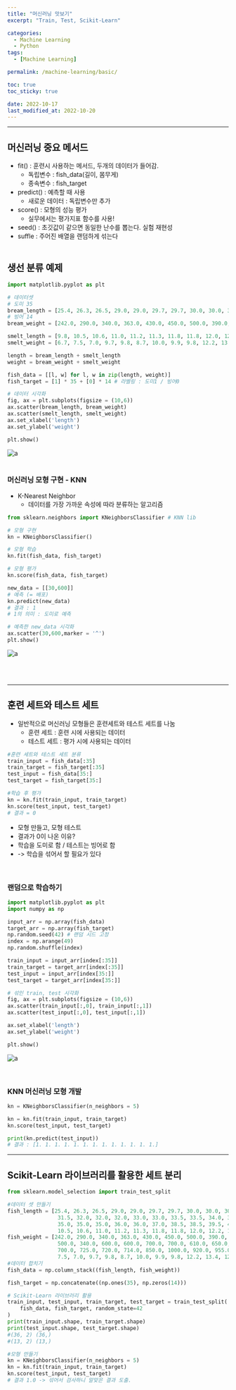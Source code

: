 ```yaml
---
title: "머신러닝 맛보기"
excerpt: "Train, Test, Scikit-Learn"

categories:
  - Machine Learning
  - Python
tags:
  - [Machine Learning]

permalink: /machine-learning/basic/

toc: true
toc_sticky: true

date: 2022-10-17
last_modified_at: 2022-10-20
---
```


---

## __머신러닝 중요 메서드__
- fit() : 훈련시 사용하는 메서드, 두개의 데이터가 들어감.
    - 독립변수 : fish_data(길이, 몸무게)
    - 종속변수 : fish_target
- predict() : 예측할 때 사용
    - 새로운 데이터 : 독립변수만 추가
- score() : 모형의 성능 평가
    - 실무에서는 평가지표 함수를 사용!
- seed() : 초깃값이 같으면 동일한 난수를 뽑는다. 실험 재현성
- suffle : 주어진 배열을 랜덤하게 섞는다
<br/><br/>

## __생선 분류 예제__

```python
import matplotlib.pyplot as plt

# 데이터셋
# 도미 35
bream_length = [25.4, 26.3, 26.5, 29.0, 29.0, 29.7, 29.7, 30.0, 30.0, 30.7, 31.0, 31.0, 31.5, 32.0, 32.0, 32.0, 33.0, 33.0, 33.5, 33.5, 34.0, 34.0, 34.5, 35.0, 35.0, 35.0, 35.0, 36.0, 36.0, 37.0, 38.5, 38.5, 39.5, 41.0, 41.0]
# 빙어 14
bream_weight = [242.0, 290.0, 340.0, 363.0, 430.0, 450.0, 500.0, 390.0, 450.0, 500.0, 475.0, 500.0, 500.0, 340.0, 600.0, 600.0, 700.0, 700.0, 610.0, 650.0, 575.0, 685.0, 620.0, 680.0, 700.0, 725.0, 720.0, 714.0, 850.0, 1000.0, 920.0, 955.0, 925.0, 975.0, 950.0]

smelt_length = [9.8, 10.5, 10.6, 11.0, 11.2, 11.3, 11.8, 11.8, 12.0, 12.2, 12.4, 13.0, 14.3, 15.0]
smelt_weight = [6.7, 7.5, 7.0, 9.7, 9.8, 8.7, 10.0, 9.9, 9.8, 12.2, 13.4, 12.2, 19.7, 19.9]

length = bream_length + smelt_length
weight = bream_weight + smelt_weight

fish_data = [[l, w] for l, w in zip(length, weight)]
fish_target = [1] * 35 + [0] * 14 # 라벨링 : 도미1 / 빙어0

# 데이터 시각화
fig, ax = plt.subplots(figsize = (10,6))
ax.scatter(bream_length, bream_weight)
ax.scatter(smelt_length, smelt_weight)
ax.set_xlabel('length')
ax.set_ylabel('weight')

plt.show()
```
![a](/assets/images/posts_img/machine-learning-first/fish_1.png)
<br/><br/>
### __머신러닝 모형 구현 - KNN__
- K-Nearest Neighbor
  - 데이터를 가장 가까운 속성에 따라 분류하는 알고리즘

```python
from sklearn.neighbors import KNeighborsClassifier # KNN lib

# 모형 구현
kn = KNeighborsClassifier()

# 모형 학습
kn.fit(fish_data, fish_target)

# 모형 평가
kn.score(fish_data, fish_target)

new_data = [[30,600]]
# 예측 (= 배포)
kn.predict(new_data)
# 결과 : 1
# 1의 의미 : 도미로 예측

# 예측한 new_data 시각화
ax.scatter(30,600,marker = '^')
plt.show()
```
![a](/assets/images/posts_img/machine-learning-first/fish_2.png)

<br/><br/>

---

## __훈련 세트와 테스트 세트__
- 일반적으로 머신러닝 모형들은 훈련세트와 테스트 세트를 나눔
    - 훈련 세트 : 훈련 시에 사용되는 데이터
    - 테스트 세트 : 평가 시에 사용되는 데이터

```python
#훈련 세트와 테스트 세트 분류
train_input = fish_data[:35]
train_target = fish_target[:35]
test_input = fish_data[35:]
test_target = fish_target[35:]

#학습 후 평가
kn = kn.fit(train_input, train_target)
kn.score(test_input, test_target)
# 결과 = 0
```

- 모형 만들고, 모형 테스트
- 결과가 0이 나온 이유?
- 학습을 도미로 함 / 테스트는 빙어로 함
- -> 학습을 섞어서 할 필요가 있다
<br/>

### 랜덤으로 학습하기

```python
import matplotlib.pyplot as plt
import numpy as np

input_arr = np.array(fish_data)
target_arr = np.array(fish_target)
np.random.seed(42) # 랜덤 시드 고정
index = np.arange(49)
np.random.shuffle(index)

train_input = input_arr[index[:35]]
train_target = target_arr[index[:35]]
test_input = input_arr[index[35:]]
test_target = target_arr[index[35:]]

# 섞인 train, test 시각화
fig, ax = plt.subplots(figsize = (10,6))
ax.scatter(train_input[:,0], train_input[:,1])
ax.scatter(test_input[:,0], test_input[:,1])

ax.set_xlabel('length')
ax.set_ylabel('weight')

plt.show()
```
![a](/assets/images/posts_img/machine-learning-first/train.png)

<br/>


### KNN 머신러닝 모형 개발

```python
kn = KNeighborsClassifier(n_neighbors = 5)

kn = kn.fit(train_input, train_target)
kn.score(test_input, test_target)

print(kn.predict(test_input))
# 결과 : [1. 1. 1. 1. 1. 1. 1. 1. 1. 1. 1. 1. 1.]
```
---

## __Scikit-Learn 라이브러리를 활용한 세트 분리__

```python
from sklearn.model_selection import train_test_split

#데이터 셋 만들기
fish_length = [25.4, 26.3, 26.5, 29.0, 29.0, 29.7, 29.7, 30.0, 30.0, 30.7, 31.0, 31.0, 
                31.5, 32.0, 32.0, 32.0, 33.0, 33.0, 33.5, 33.5, 34.0, 34.0, 34.5, 35.0, 
                35.0, 35.0, 35.0, 36.0, 36.0, 37.0, 38.5, 38.5, 39.5, 41.0, 41.0, 9.8, 
                10.5, 10.6, 11.0, 11.2, 11.3, 11.8, 11.8, 12.0, 12.2, 12.4, 13.0, 14.3, 15.0]
fish_weight = [242.0, 290.0, 340.0, 363.0, 430.0, 450.0, 500.0, 390.0, 450.0, 500.0, 475.0, 500.0, 
                500.0, 340.0, 600.0, 600.0, 700.0, 700.0, 610.0, 650.0, 575.0, 685.0, 620.0, 680.0, 
                700.0, 725.0, 720.0, 714.0, 850.0, 1000.0, 920.0, 955.0, 925.0, 975.0, 950.0, 6.7, 
                7.5, 7.0, 9.7, 9.8, 8.7, 10.0, 9.9, 9.8, 12.2, 13.4, 12.2, 19.7, 19.9]
#데이터 합치기
fish_data = np.column_stack((fish_length, fish_weight))

fish_target = np.concatenate((np.ones(35), np.zeros(14)))

# Scikit-Learn 라이브러리 활용
train_input, test_input, train_target, test_target = train_test_split(
    fish_data, fish_target, random_state=42
)
print(train_input.shape, train_target.shape)
print(test_input.shape, test_target.shape)
#(36, 2) (36,)
#(13, 2) (13,)

#모형 만들기
kn = KNeighborsClassifier(n_neighbors = 5)
kn = kn.fit(train_input, train_target)
kn.score(test_input, test_target)
# 결과 1.0 -> 섞어서 검사하니 알맞은 결과 도출.
```
